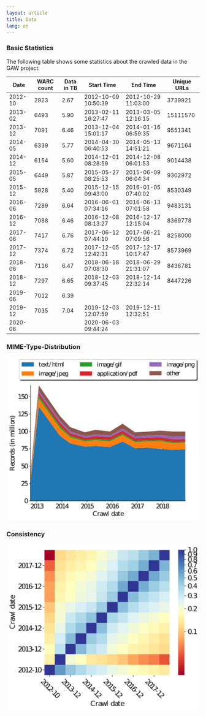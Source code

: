 ```yaml
---
layout: article
title: Data
lang: en
---
```


### Basic Statistics

The following table shows some statistics about the crawled data in
the GAW project:

|    Date | WARC count | Data in TB | Start Time          | End Time            | Unique URLs |
|---------|------------|------------|---------------------|---------------------|-------------|
| 2012-10 |       2923 |       2.67 | 2012-10-09 10:50:39 | 2012-10-29 11:03:00 |     3739921 |
| 2013-02 |       6493 |       5.90 | 2013-02-11 16:27:47 | 2013-03-05 12:16:15 |    15111570 |
| 2013-12 |       7091 |       6.46 | 2013-12-04 15:01:17 | 2014-01-16 06:59:35 |     9551341 |
| 2014-05 |       6339 |       5.77 | 2014-04-30 06:40:53 | 2014-05-13 14:51:21 |     9671164 |
| 2014-12 |       6154 |       5.60 | 2014-12-01 08:28:59 | 2014-12-08 06:01:53 |     9014438 |
| 2015-05 |       6449 |       5.87 | 2015-05-27 08:25:53 | 2015-06-09 06:04:34 |     9302972 |
| 2015-12 |       5928 |       5.40 | 2015-12-15 09:43:00 | 2016-01-05 07:40:02 |     8530349 |
| 2016-06 |       7289 |       6.64 | 2016-06-01 07:34:16 | 2016-06-13 07:01:58 |     9483131 |
| 2016-12 |       7088 |       6.46 | 2016-12-08 08:13:27 | 2016-12-17 12:15:04 |     8369778 |
| 2017-06 |       7417 |       6.76 | 2017-06-12 07:44:10 | 2017-06-21 07:09:56 |     8258000 |
| 2017-12 |       7374 |       6.72 | 2017-12-05 12:42:31 | 2017-12-17 10:17:47 |     8573969 |
| 2018-06 |       7116 |       6.47 | 2018-06-18 07:08:30 | 2018-06-29 21:31:07 |     8436781 |
| 2018-12 |       7297 |       6.65 | 2018-12-03 09:37:45 | 2018-12-14 22:32:14 |     8447226 |
| 2019-06 |       7012 |       6.39 |                     |                     |             |
| 2019-12 |       7035 |       7.04 | 2019-12-03 12:07:59 | 2019-12-11 12:32:51 |             |
| 2020-06 |            |            | 2020-06-03 09:44:24 |

### MIME-Type-Distribution
![MIME-Types](/assets/images/records.svg)

### Consistency

![Intersection MatSURTs](/assets/images/intersection_matSurts.svg)
